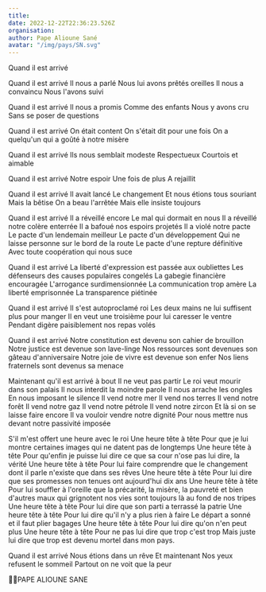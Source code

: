 ```yaml
---
title: 
date: 2022-12-22T22:36:23.526Z
organisation: 
author: Pape Alioune Sané 
avatar: "/img/pays/SN.svg"
---
```


Quand il est arrivé

Quand il est arrivé
Il nous a parlé 
Nous lui avons prêtés oreilles
Il nous a convaincu 
Nous l'avons suivi 

Quand il est arrivé 
Il nous a promis 
Comme des enfants
Nous y avons cru 
Sans se poser de questions

Quand il est arrivé
On était content 
On s'était dit pour une fois 
On a quelqu'un qui a goûté à notre misère

Quand il est arrivé
Ils nous semblait modeste
Respectueux 
Courtois et aimable 

Quand il est arrivé
Notre espoir 
Une fois de plus 
A rejaillit

Quand il est arrivé
Il avait lancé
Le changement
Et nous étions tous souriant 
Mais la bêtise
On a beau l'arrêtée 
Mais elle insiste toujours 

Quand il est arrivé
Il a réveillé encore 
Le mal qui dormait en nous 
Il a réveillé notre colère enterrée 
Il a bafoué nos espoirs projetés 
Il a violé notre pacte 
Le pacte d'un lendemain meilleur 
Le pacte d'un développement
Qui ne laisse personne sur le bord de la route 
Le pacte d'une repture définitive 
Avec toute coopération qui nous suce 

Quand il est arrivé
La liberté d'expression est passée aux oubliettes
Les défenseurs des causes populaires congelés
La gabegie financière encouragée
L'arrogance surdimensionnée 
La communication trop amère 
La liberté emprisonnée 
La transparence piétinée 

Quand il est arrivé
Il s'est autoproclamé roi
Les deux mains ne lui suffisent plus pour manger 
Il en veut une troisième pour lui caresser le ventre 
Pendant digère paisiblement nos repas volés 

Quand il est arrivé
Notre constitution est devenu son cahier de brouillon
Notre justice est devenue son lave-linge 
Nos ressources sont devenues son gâteau d'anniversaire
Notre joie de vivre est devenue son enfer 
Nos liens fraternels sont devenus sa menace 

Maintenant qu'il est arrivé à bout 
Il ne veut pas partir 
Le roi veut mourir dans son palais 
Il nous interdit la moindre parole 
Il nous arrache les ongles
En nous imposant le silence
Il vend notre mer 
Il vend nos terres 
Il vend notre forêt
Il vend notre gaz 
Il vend notre pétrole 
Il vend notre zircon 
Et là si on se laisse faire encore 
Il va vouloir vendre notre dignité
Pour nous mettre nus devant notre passivité imposée

S'il m'est offert une heure avec le roi 
Une heure tête à tête 
Pour que je lui montre certaines images qui ne datent pas de longtemps
Une heure tête à tête
Pour qu'enfin je puisse lui dire ce que sa cour n'ose pas lui dire, la vérité
Une heure tête à tête
Pour lui faire comprendre que le changement dont il parle n'existe que dans ses rêves
Une heure tête à tête
Pour lui dire que ses promesses non tenues ont aujourd'hui dix ans 
Une heure tête à tête
Pour lui souffler à l'oreille que la précarité, la misère, la pauvreté et bien d'autres maux qui grignotent nos vies sont toujours là au fond de nos tripes
Une heure tête à tête
Pour lui dire que son parti a terrassé la patrie 
Une heure tête à tête
Pour lui dire qu'il n'y a plus rien à faire
Le départ a sonné et il faut plier bagages
Une heure tête à tête
Pour lui dire qu'on n'en peut plus 
Une heure tête à tête
Pour ne pas lui dire que trop c'est trop 
Mais juste lui dire que trop est devenu mortel dans mon pays. 

Quand il est arrivé
Nous étions dans un rêve 
Et maintenant
Nos yeux refusent le sommeil
Partout on ne voit que la peur 

✍🏾PAPE ALIOUNE SANE 